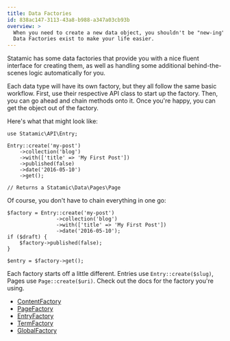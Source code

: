 ```yaml
---
title: Data Factories
id: 838ac147-3113-43a8-b988-a347a03cb93b
overview: >
  When you need to create a new data object, you shouldn't be "new-ing" it up like: `new Page`.
  Data Factories exist to make your life easier.
---
```

Statamic has some data factories that provide you with a nice fluent interface for creating them, as well as handling some additional behind-the-scenes logic automatically for you.

Each data type will have its own factory, but they all follow the same basic workflow. First, use their respective API class to start up the factory. Then, you can go ahead and chain methods onto it. Once you're happy, you can get the object out of the factory.

Here's what that might look like:

```
use Statamic\API\Entry;

Entry::create('my-post')
    ->collection('blog')
    ->with(['title' => 'My First Post'])
    ->published(false)
    ->date('2016-05-10')
    ->get();

// Returns a Statamic\Data\Pages\Page
```

Of course, you don't have to chain everything in one go:

```
$factory = Entry::create('my-post')
                ->collection('blog')
                ->with(['title' => 'My First Post'])
                ->date('2016-05-10');
if ($draft) {
    $factory->published(false);
}

$entry = $factory->get();
```

Each factory starts off a little different. Entries use `Entry::create($slug)`, Pages use `Page::create($uri)`. Check out the docs for the factory you're using.

- [ContentFactory](/addons/classes/contentfactory)
- [PageFactory](/addons/classes/pagefactory)
- [EntryFactory](/addons/classes/entryfactory)
- [TermFactory](/addons/classes/termfactory)
- [GlobalFactory](/addons/classes/globalfactory)
